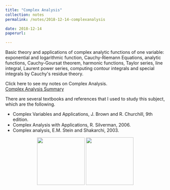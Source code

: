 ```yaml
---
title: "Complex Analysis"
collection: notes
permalink: /notes/2018-12-14-complexanalysis

date: 2018-12-14
paperurl:

---
```

Basic theory and applications of complex analytic functions of one variable: exponential and logarithmic function, Cauchy-Riemann Equations, analytic functions, Cauchy-Goursat theorem, harmonic functions, Taylor series, line integral, Laurent power series, computing contour integrals and special integrals by Cauchy's residue theory.  

Click here to see my notes on Complex Analysis.  
[Complex Analysis Summary](http://austinyi.github.io/files/complexanalysis.pdf)  


There are several textbooks and references that I used to study this subject, which are the following.  
* Complex Variables and Applications, J. Brown and R. Churchill, 9th edition.
* Complex Analysis with Applications, R. Silverman, 2006.
* Complex analysis, E.M. Stein and Shakarchi, 2003.

<p align="center">

  <img src="http://austinyi.github.io/images/silverman.jpg" style="width:150px;"/>  
          
  <img src="http://austinyi.github.io/images/stein.jpg" style="width:150px;"/>  
  
</p>
